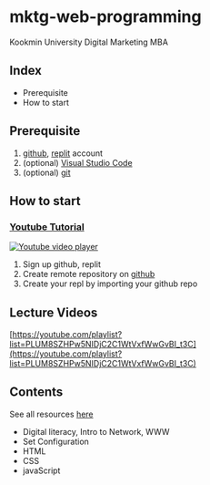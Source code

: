 # mktg-web-programming

Kookmin University Digital Marketing MBA

## Index

- Prerequisite
- How to start

## Prerequisite

1. [github](https://github.com/), [replit](https://replit.com/) account
2. (optional) [Visual Studio Code](https://code.visualstudio.com/)
3. (optional) [git](https://git-scm.com/)

## How to start

### [Youtube Tutorial](https://www.youtube.com/watch?v=Ey0cSSAF2vw)

[![Youtube video player](https://img.youtube.com/vi/Ey0cSSAF2vw/0.jpg)](https://www.youtube.com/watch?v=Ey0cSSAF2vw)

1. Sign up github, replit
2. Create remote repository on [github](https://github.com/new)
3. Create your repl by importing your github repo

## Lecture Videos

[https://youtube.com/playlist?list=PLUM8SZHPw5NIDjC2C1WtVxfWwGvBI_t3C](https://youtube.com/playlist?list=PLUM8SZHPw5NIDjC2C1WtVxfWwGvBI_t3C)

## Contents

See all resources [here](https://github.com/km-ulgoon/web-dev-lab)

- Digital literacy, Intro to Network, WWW
- Set Configuration
- HTML
- CSS
- javaScript

